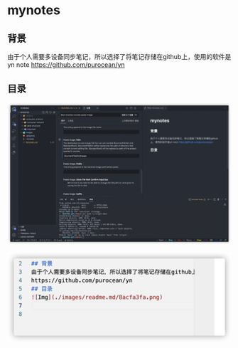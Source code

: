 <!--
 * @Description: 
 * @Author: lilongguang
 * @Date: 2021-12-26 19:28:55
 * @LastEditors: lilongguang
 * @LastEditTime: 2022-01-17 21:20:52
-->
# mynotes
## 背景
由于个人需要多设备同步笔记，所以选择了将笔记存储在github上，使用的软件是yn note
https://github.com/purocean/yn
## 目录
![Img](./images/readme.md/8acfa3fa.png)

![Img](./images/readme.md/2791a103.png)



